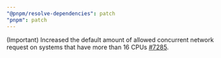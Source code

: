 ```yaml
---
"@pnpm/resolve-dependencies": patch
"pnpm": patch
---
```


(Important) Increased the default amount of allowed concurrent network request on systems that have more than 16 CPUs [#7285](https://github.com/pnpm/pnpm/pull/7285).
